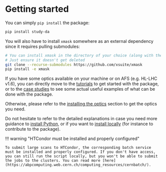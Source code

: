 # Getting started

You can simply `pip install` the package:

```bash
pip install study-da
```

You will also have to install `xmask` somewhere as an external dependency since it requires pulling submodules:

```bash
# You can install xmask in the directory of your choice (along with the optics, for instance)... 
# Just ensure it doesn't get deleted
git clone --recurse-submodules https://github.com/xsuite/xmask
pip install -e xmask
```

If you have some optics available on your machine or on AFS (e.g. HL-LHC v1.6), you can directly move to the [tutorials](tutorials/index.md) to get started with the package, or to the [case studies](case_studies/index.md) to see some actual useful examples of what can be done with the package.

Otherwise, please refer to the [installing the optics](installation/installing_the_optics.md) section to get the optics you need.

Do not hesitate to refer to the detailed explanations in case you need more guidance to [install Python](installation/installing_python.md), or if you want to [install locally](installation/installing_locally.md) (for instance to contribute to the package).

!!! warning "HTCondor must be installed and properly configured"

    To submit large scans to HTCondor, the corresponding batch service must be installed and properly configured. If you don't have access, you can still run the script locally, but you won't be able to submit the jobs to the clusters. You can read more [here](https://abpcomputing.web.cern.ch/computing_resources/cernbatch/).
